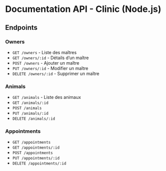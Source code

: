 
# Documentation API - Clinic (Node.js)

## Endpoints

### Owners
- `GET /owners` - Liste des maîtres
- `GET /owners/:id` - Détails d’un maître
- `POST /owners` - Ajouter un maître
- `PUT /owners/:id` - Modifier un maître
- `DELETE /owners/:id` - Supprimer un maître

### Animals
- `GET /animals` - Liste des animaux
- `GET /animals/:id`
- `POST /animals`
- `PUT /animals/:id`
- `DELETE /animals/:id`

### Appointments
- `GET /appointments`
- `GET /appointments/:id`
- `POST /appointments`
- `PUT /appointments/:id`
- `DELETE /appointments/:id`
